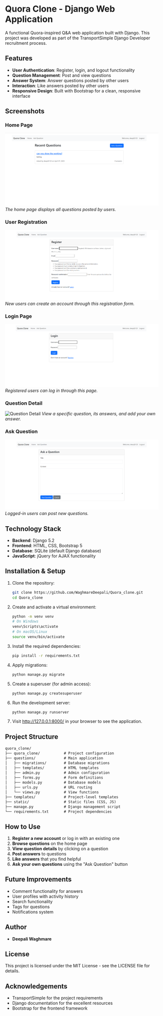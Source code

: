 # Quora Clone - Django Web Application

A functional Quora-inspired Q&A web application built with Django. This project was developed as part of the TransportSimple Django Developer recruitment process.

## Features

- **User Authentication**: Register, login, and logout functionality
- **Question Management**: Post and view questions
- **Answer System**: Answer questions posted by other users
- **Interaction**: Like answers posted by other users
- **Responsive Design**: Built with Bootstrap for a clean, responsive interface

## Screenshots

### Home Page
![Home Page](./screenshots/home.png)
*The home page displays all questions posted by users.*

### User Registration
![Registration Page](./screenshots/register.png)
*New users can create an account through this registration form.*

### Login Page
![Login Page](./screenshots/login.png)
*Registered users can log in through this page.*

### Question Detail
![Question Detail](./screenshots/question_detail.png)
*View a specific question, its answers, and add your own answer.*

### Ask Question
![Ask Question](./screenshots/ask_question.png)
*Logged-in users can post new questions.*

## Technology Stack

- **Backend**: Django 5.2
- **Frontend**: HTML, CSS, Bootstrap 5
- **Database**: SQLite (default Django database)
- **JavaScript**: jQuery for AJAX functionality

## Installation & Setup

1. Clone the repository:
   ```bash
   git clone https://github.com/WaghmareDeepali/Quora_clone.git
   cd Quora_clone
   ```

2. Create and activate a virtual environment:
   ```bash
   python -m venv venv
   # On Windows
   venv\Scripts\activate
   # On macOS/Linux
   source venv/bin/activate
   ```

3. Install the required dependencies:
   ```bash
   pip install -r requirements.txt
   ```

4. Apply migrations:
   ```bash
   python manage.py migrate
   ```

5. Create a superuser (for admin access):
   ```bash
   python manage.py createsuperuser
   ```

6. Run the development server:
   ```bash
   python manage.py runserver
   ```

7. Visit http://127.0.0.1:8000/ in your browser to see the application.

## Project Structure

```
quora_clone/
├── quora_clone/           # Project configuration
├── questions/             # Main application
│   ├── migrations/        # Database migrations
│   ├── templates/         # HTML templates
│   ├── admin.py           # Admin configuration
│   ├── forms.py           # Form definitions
│   ├── models.py          # Database models
│   ├── urls.py            # URL routing
│   └── views.py           # View functions
├── templates/             # Project-level templates
├── static/                # Static files (CSS, JS)
├── manage.py              # Django management script
└── requirements.txt       # Project dependencies
```

## How to Use

1. **Register a new account** or log in with an existing one
2. **Browse questions** on the home page
3. **View question details** by clicking on a question
4. **Post answers** to questions
5. **Like answers** that you find helpful
6. **Ask your own questions** using the "Ask Question" button

## Future Improvements

- Comment functionality for answers
- User profiles with activity history
- Search functionality
- Tags for questions
- Notifications system

## Author

- **Deepali Waghmare**

## License

This project is licensed under the MIT License - see the LICENSE file for details.

## Acknowledgements

- TransportSimple for the project requirements
- Django documentation for the excellent resources
- Bootstrap for the frontend framework